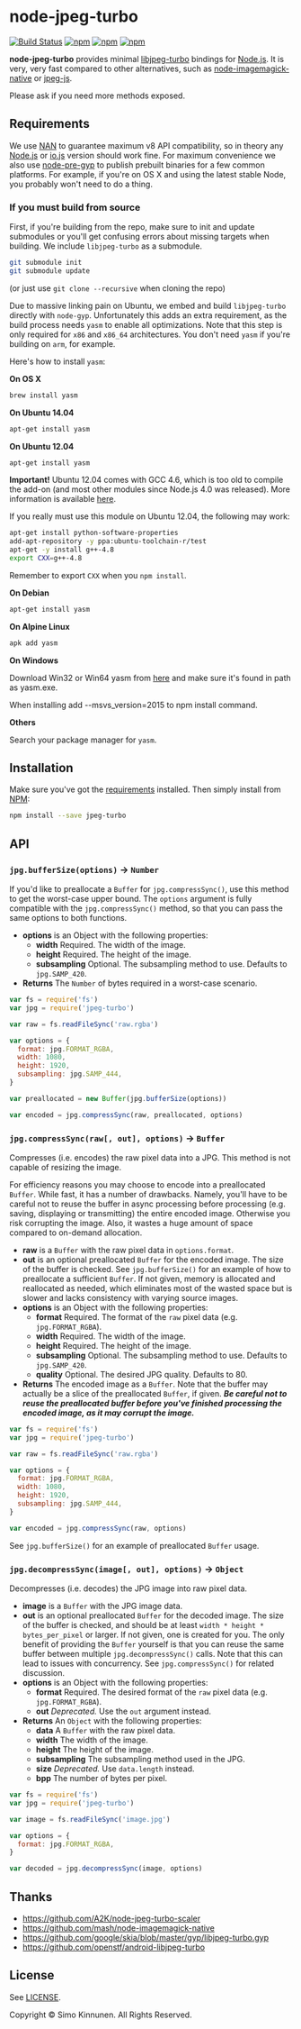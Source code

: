 # node-jpeg-turbo

[![Build Status](https://travis-ci.org/sorccu/node-jpeg-turbo.svg?branch=master)](https://travis-ci.org/sorccu/node-jpeg-turbo) [![npm](https://img.shields.io/npm/v/jpeg-turbo.svg)](https://www.npmjs.com/package/jpeg-turbo) [![npm](https://img.shields.io/npm/dm/jpeg-turbo.svg)](https://www.npmjs.com/package/jpeg-turbo) [![npm](https://img.shields.io/npm/l/jpeg-turbo.svg)](LICENSE)

**node-jpeg-turbo** provides minimal [libjpeg-turbo](http://libjpeg-turbo.virtualgl.org/) bindings for [Node.js](https://nodejs.org/). It is very, very fast compared to other alternatives, such as [node-imagemagick-native](https://github.com/mash/node-imagemagick-native) or [jpeg-js](https://github.com/eugeneware/jpeg-js).

Please ask if you need more methods exposed.

## Requirements

We use [NAN](https://github.com/nodejs/nan) to guarantee maximum v8 API compatibility, so in theory any [Node.js](https://nodejs.org/) or [io.js](https://iojs.org/) version should work fine. For maximum convenience we also use [node-pre-gyp](https://github.com/mapbox/node-pre-gyp) to publish prebuilt binaries for a few common platforms. For example, if you're on OS X and using the latest stable Node, you probably won't need to do a thing.

### If you must build from source

First, if you're building from the repo, make sure to init and update submodules or you'll get confusing errors about missing targets when building. We include `libjpeg-turbo` as a submodule.

```bash
git submodule init
git submodule update
```

(or just use `git clone --recursive` when cloning the repo)

Due to massive linking pain on Ubuntu, we embed and build `libjpeg-turbo` directly with `node-gyp`. Unfortunately this adds an extra requirement, as the build process needs `yasm` to enable all optimizations. Note that this step is only required for `x86` and `x86_64` architectures. You don't need `yasm` if you're building on `arm`, for example.

Here's how to install `yasm`:

**On OS X**

```bash
brew install yasm
```

**On Ubuntu 14.04**

```bash
apt-get install yasm
```

**On Ubuntu 12.04**

```bash
apt-get install yasm
```

**Important!** Ubuntu 12.04 comes with GCC 4.6, which is too old to compile the add-on (and most other modules since Node.js 4.0 was released). More information is available [here](https://github.com/travis-ci/travis-ci/issues/1379).

If you really must use this module on Ubuntu 12.04, the following may work:

```bash
apt-get install python-software-properties
add-apt-repository -y ppa:ubuntu-toolchain-r/test
apt-get -y install g++-4.8
export CXX=g++-4.8
```

Remember to export `CXX` when you `npm install`.

**On Debian**

```bash
apt-get install yasm
```

**On Alpine Linux**

```bash
apk add yasm
```

**On Windows**

Download Win32 or Win64 yasm from [here](http://yasm.tortall.net/Download.html) and make sure it's found in path as yasm.exe.

When installing add --msvs_version=2015 to npm install command.

**Others**

Search your package manager for `yasm`.

## Installation

Make sure you've got the [requirements](#requirements) installed. Then simply install from [NPM](https://www.npmjs.com/):

```bash
npm install --save jpeg-turbo
```

## API

### `jpg.bufferSize(options)` → `Number`

If you'd like to preallocate a `Buffer` for `jpg.compressSync()`, use this method to get the worst-case upper bound. The `options` argument is fully compatible with the `jpg.compressSync()` method, so that you can pass the same options to both functions.

* **options** is an Object with the following properties:
  - **width** Required. The width of the image.
  - **height** Required. The height of the image.
  - **subsampling** Optional. The subsampling method to use. Defaults to `jpg.SAMP_420`.
* **Returns** The `Number` of bytes required in a worst-case scenario.

```js
var fs = require('fs')
var jpg = require('jpeg-turbo')

var raw = fs.readFileSync('raw.rgba')

var options = {
  format: jpg.FORMAT_RGBA,
  width: 1080,
  height: 1920,
  subsampling: jpg.SAMP_444,
}

var preallocated = new Buffer(jpg.bufferSize(options))

var encoded = jpg.compressSync(raw, preallocated, options)
```

### `jpg.compressSync(raw[, out], options)` → `Buffer`

Compresses (i.e. encodes) the raw pixel data into a JPG. This method is not capable of resizing the image.

For efficiency reasons you may choose to encode into a preallocated `Buffer`. While fast, it has a number of drawbacks. Namely, you'll have to be careful not to reuse the buffer in async processing before processing (e.g. saving, displaying or transmitting) the entire encoded image. Otherwise you risk corrupting the image. Also, it wastes a huge amount of space compared to on-demand allocation.

* **raw** is a `Buffer` with the raw pixel data in `options.format`.
* **out** is an optional preallocated `Buffer` for the encoded image. The size of the buffer is checked. See `jpg.bufferSize()` for an example of how to preallocate a sufficient `Buffer`. If not given, memory is allocated and reallocated as needed, which eliminates most of the wasted space but is slower and lacks consistency with varying source images.
* **options** is an Object with the following properties:
  - **format** Required. The format of the `raw` pixel data (e.g. `jpg.FORMAT_RGBA`).
  - **width** Required. The width of the image.
  - **height** Required. The height of the image.
  - **subsampling** Optional. The subsampling method to use. Defaults to `jpg.SAMP_420`.
  - **quality** Optional. The desired JPG quality. Defaults to 80.
* **Returns** The encoded image as a `Buffer`. Note that the buffer may actually be a slice of the preallocated `Buffer`, if given. _**Be careful not to reuse the preallocated buffer before you've finished processing the encoded image, as it may corrupt the image.**_

```js
var fs = require('fs')
var jpg = require('jpeg-turbo')

var raw = fs.readFileSync('raw.rgba')

var options = {
  format: jpg.FORMAT_RGBA,
  width: 1080,
  height: 1920,
  subsampling: jpg.SAMP_444,
}

var encoded = jpg.compressSync(raw, options)
```

See `jpg.bufferSize()` for an example of preallocated `Buffer` usage.


### `jpg.decompressSync(image[, out], options)` → `Object`

Decompresses (i.e. decodes) the JPG image into raw pixel data.

* **image** is a `Buffer` with the JPG image data.
* **out** is an optional preallocated `Buffer` for the decoded image. The size of the buffer is checked, and should be at least `width * height * bytes_per_pixel` or larger. If not given, one is created for you. The only benefit of providing the `Buffer` yourself is that you can reuse the same buffer between multiple `jpg.decompressSync()` calls. Note that this can lead to issues with concurrency. See `jpg.compressSync()` for related discussion.
* **options** is an Object with the following properties:
  - **format** Required. The desired format of the `raw` pixel data (e.g. `jpg.FORMAT_RGBA`).
  - **out** _Deprecated._ Use the `out` argument instead.
* **Returns** An `Object` with the following properties:
  - **data** A `Buffer` with the raw pixel data.
  - **width** The width of the image.
  - **height** The height of the image.
  - **subsampling**  The subsampling method used in the JPG.
  - **size** _Deprecated._ Use `data.length` instead.
  - **bpp** The number of bytes per pixel.

```js
var fs = require('fs')
var jpg = require('jpeg-turbo')

var image = fs.readFileSync('image.jpg')

var options = {
  format: jpg.FORMAT_RGBA,
}

var decoded = jpg.decompressSync(image, options)
```

## Thanks

* https://github.com/A2K/node-jpeg-turbo-scaler
* https://github.com/mash/node-imagemagick-native
* https://github.com/google/skia/blob/master/gyp/libjpeg-turbo.gyp
* https://github.com/openstf/android-libjpeg-turbo

## License

See [LICENSE](LICENSE).

Copyright © Simo Kinnunen. All Rights Reserved.
